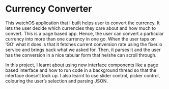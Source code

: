 # Currency Converter
This watchOS application that I built helps user to convert the currency. It lets the user decide which currencies they care about and how much to convert. This is a page based app. Hence, the user can convert a particular currency into more than one currency in one go. When the user taps on ‘GO’ what it does is that it fetches current conversion rate using the fixer.io service and brings back what we asked for. Then, it parses it and the user has the conversion in a nice tabular form that he/she can scroll through.

In this project, I learnt about using new interface components like a page based interface and how to run code in a background thread so that the interface doesn’t lock up. I also learnt to use slider control, picker control, colouring the user’s selection and parsing JSON.

